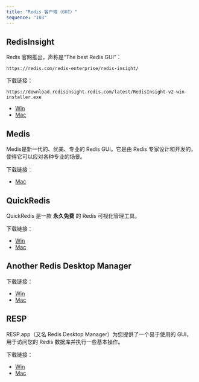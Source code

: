 ```yaml
---
title: "Redis 客户端（GUI）"
sequence: "103"
---
```


## RedisInsight

Redis 官网推出，声称是“The best Redis GUI”：

```text
https://redis.com/redis-enterprise/redis-insight/
```

下载链接：

```text
https://download.redisinsight.redis.com/latest/RedisInsight-v2-win-installer.exe
```

- [Win](https://foxirj.com/redisinsight-win.html)
- [Mac](https://foxirj.com/redisinsight-mac.html)

## Medis

Medis是新一代的、优美、专业的 Redis GUI。它是由 Redis 专家设计和开发的，使得它可以应对各种专业的场景。

下载链接：

- [Mac](https://foxirj.com/medis-pro.html)

## QuickRedis

QuickRedis 是一款 **永久免费** 的 Redis 可视化管理工具。

下载链接：

- [Win](https://foxirj.com/quickredis-win.html)
- [Mac](https://foxirj.com/quickredis-mac.html)

## Another Redis Desktop Manager

下载链接：

- [Win](https://foxirj.com/another-redis-desktop-manager-win.html)
- [Mac](https://foxirj.com/another-redis-desktop-manager-mac.html)

## RESP

RESP.app（又名 Redis Desktop Manager）为您提供了一个易于使用的 GUI，用于访问您的 Redis 数据库并执行一些基本操作。

下载链接：

- [Win](https://foxirj.com/resp-win.html)
- [Mac](https://foxirj.com/resp-mac.html)

